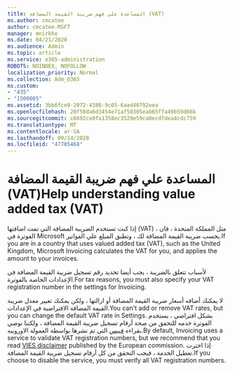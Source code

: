 ```yaml
---
title: المساعدة علي فهم ضريبة القيمة المضافة (VAT)
ms.author: cmcatee
author: cmcatee-MSFT
manager: mnirkhe
ms.date: 04/21/2020
ms.audience: Admin
ms.topic: article
ms.service: o365-administration
ROBOTS: NOINDEX, NOFOLLOW
localization_priority: Normal
ms.collection: Adm_O365
ms.custom:
- "435"
- "1500005"
ms.assetid: 3bb6fce9-2072-4380-9c05-6aad40792eea
ms.openlocfilehash: 28f58da6d3454e71af58305eab65ffa49b59d08b
ms.sourcegitcommit: c6692ce0fa1358ec3529e59ca0ecdfdea4cdc759
ms.translationtype: MT
ms.contentlocale: ar-SA
ms.lasthandoff: 09/14/2020
ms.locfileid: "47705468"
---
```

# <a name="help-understanding-value-added-tax-vat"></a><span data-ttu-id="44977-102">المساعدة علي فهم ضريبة القيمة المضافة (VAT)</span><span class="sxs-lookup"><span data-stu-id="44977-102">Help understanding value added tax (VAT)</span></span>

<span data-ttu-id="44977-103">إذا كنت تستخدم الضريبة المضافة التي تمت اضافتها (VAT) ، مثل المملكة المتحدة ، فان الفوترة في Microsoft يحسب ضريبة القيمة المضافة لك ، وتطبق المبلغ علي الفواتير.</span><span class="sxs-lookup"><span data-stu-id="44977-103">If you are in a country that uses valued added tax (VAT), such as the United Kingdom, Microsoft Invoicing calculates the VAT for you, and applies the amount to your invoices.</span></span>
  
<span data-ttu-id="44977-104">لأسباب تتعلق بالضريبة ، يجب أيضا تحديد رقم تسجيل ضريبة القيمة المضافة في الإعدادات الخاصة بالفوترة.</span><span class="sxs-lookup"><span data-stu-id="44977-104">For tax reasons, you must also specify your VAT registration number in the settings for Invoicing.</span></span>
  
<span data-ttu-id="44977-105">لا يمكنك أضافه أسعار ضريبة القيمة المضافة أو ازالتها ، ولكن يمكنك تغيير معدل ضريبة القيمة المضافة الافتراضية في الإعدادات.</span><span class="sxs-lookup"><span data-stu-id="44977-105">You can't add or remove VAT rates, but you can change the default VAT rate in Settings.</span></span> <span data-ttu-id="44977-106">بشكل افتراضي ، يستخدم الفوترة خدمه للتحقق من صحة أرقام تسجيل ضريبة القيمة المضافة ، ولكننا نوصي بقراءه [فييس](https://go.microsoft.com/fwlink/?LinkID=841741) التي تم نشرها بواسطة العمولة الاوروبيه.</span><span class="sxs-lookup"><span data-stu-id="44977-106">By default, Invoicing uses a service to validate VAT registration numbers, but we recommend that you read [VIES disclaimer](https://go.microsoft.com/fwlink/?LinkID=841741) published by the European commission.</span></span> <span data-ttu-id="44977-107">إذا اخترت تعطيل الخدمة ، فيجب التحقق من كل أرقام تسجيل ضريبة القيمة المضافة.</span><span class="sxs-lookup"><span data-stu-id="44977-107">If you choose to disable the service, you must verify all VAT registration numbers.</span></span>